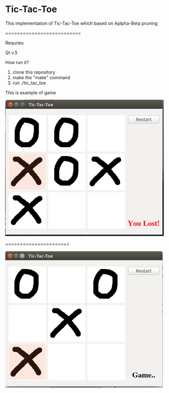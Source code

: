 <h1>Tic-Tac-Toe</h1>

<p>This implementation of Tic-Tac-Toe which based on Aplpha-Beta pruning</p>


==========================

<p>Requries</p>
    Qt v.5

How run it?

1. clone this repository
2. make the "make" command
3. run ./tic_tac_toe

This is example of game

![alt text](/1.png)

======================

![alt text](/2.png) 


